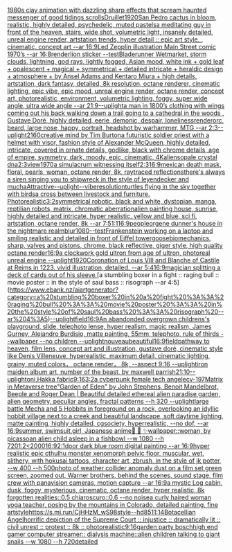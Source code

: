 [1980s clay animation with dazzling sharp effects that scream haunted messenger of good tidings scrolls](https://www.ebank.nz/aiartgenerator?category=1980s%20clay%20animation%20with%20dazzling%20sharp%20effects%20that%20scream%20haunted%20messenger%20of%20good%20tidings%20scrolls)[Druillet](https://www.ebank.nz/aiartgenerator?category=Druillet)[1920](https://www.ebank.nz/aiartgenerator?category=1920)[San Pedro cactus in bloom, realistic, highly detailed, psychedelic, muted pastels](https://www.ebank.nz/aiartgenerator?category=San%20Pedro%20cactus%20in%20bloom%2C%20realistic%2C%20highly%20detailed%2C%20psychedelic%2C%20muted%20pastels)[a meditating guy in front of the heaven, stairs, wide shot, volumetric light, insanely detailed, unreal engine render, artstation trends, hyper detail :: epic art style. , cinematic, concept art --ar 16:9](https://www.ebank.nz/aiartgenerator?category=a%20meditating%20guy%20in%20front%20of%20the%20heaven%2C%20stairs%2C%20wide%20shot%2C%20volumetric%20light%2C%20insanely%20detailed%2C%20unreal%20engine%20render%2C%20artstation%20trends%2C%20hyper%20detail%20%3A%3A%20epic%20art%20style.%20%2C%20cinematic%2C%20concept%20art%20--ar%2016%3A9)[Led Zepplin illustration Main Street comic 1970’s --ar 16:8](https://www.ebank.nz/aiartgenerator?category=Led%20Zepplin%20illustration%20Main%20Street%20comic%201970%E2%80%99s%20--ar%2016%3A8)[render](https://www.ebank.nz/aiartgenerator?category=render)[lion sticker --test](https://www.ebank.nz/aiartgenerator?category=lion%20sticker%20--test)[Bladerunner Wetmarket, storm clouds, lightning, god rays, lightly fogged, Asian mood, white ink + gold leaf + opalescent + magical + symmetrical + detailed intricate + heraldic design + atmosphere + by Ansel Adams and Kentaro Miura + high details, artstation, dark fantasy, detailed, 8k resolution, octane renderer, cinematic lighting, epic vibe, epic mood, unreal engine render, octane render, concept art, photorealistic, environment, volumetric lighting, foggy, super wide angle, ultra wide angle --ar 21:9](https://www.ebank.nz/aiartgenerator?category=Bladerunner%20Wetmarket%2C%20storm%20clouds%2C%20lightning%2C%20god%20rays%2C%20lightly%20fogged%2C%20Asian%20mood%2C%20white%20ink%20%2B%20gold%20leaf%20%2B%20opalescent%20%2B%20magical%20%2B%20symmetrical%20%2B%20detailed%20intricate%20%2B%20heraldic%20design%20%2B%20atmosphere%20%2B%20by%20Ansel%20Adams%20and%20Kentaro%20Miura%20%2B%20high%20details%2C%20artstation%2C%20dark%20fantasy%2C%20detailed%2C%208k%20resolution%2C%20octane%20renderer%2C%20cinematic%20lighting%2C%20epic%20vibe%2C%20epic%20mood%2C%20unreal%20engine%20render%2C%20octane%20render%2C%20concept%20art%2C%20photorealistic%2C%20environment%2C%20volumetric%20lighting%2C%20foggy%2C%20super%20wide%20angle%2C%20ultra%20wide%20angle%20--ar%2021%3A9)[--uplight](https://www.ebank.nz/aiartgenerator?category=--uplight)[a man in 1800’s clothing with wings coming out his back walking down a trail going to a cathedral in the woods , Gustave Doré, highly detailed, eerie, demonic, despair, loneliness](https://www.ebank.nz/aiartgenerator?category=a%20man%20in%201800%E2%80%99s%20clothing%20with%20wings%20coming%20out%20his%20back%20walking%20down%20a%20trail%20going%20to%20a%20cathedral%20in%20the%20woods%20%2C%20Gustave%20Dor%C3%A9%2C%20highly%20detailed%2C%20eerie%2C%20demonic%2C%20despair%2C%20loneliness)[render](https://www.ebank.nz/aiartgenerator?category=render)[orc, beard, large nose, happy, portrait, headshot by warhammer, MTG --ar 2:3](https://www.ebank.nz/aiartgenerator?category=orc%2C%20beard%2C%20large%20nose%2C%20happy%2C%20portrait%2C%20headshot%20by%20warhammer%2C%20MTG%20--ar%202%3A3)[--uplight](https://www.ebank.nz/aiartgenerator?category=--uplight)[2160](https://www.ebank.nz/aiartgenerator?category=2160)[creative mind by Tim Burton](https://www.ebank.nz/aiartgenerator?category=creative%20mind%20by%20Tim%20Burton)[a futuristic soldier priest with a helmet with visor, fashion style of Alexander McQueen, highly detailed, intricate, covered in ornate details, godlike, black with chrome details, age of empire, symmetry, dark, moody, epic, cinematic, 4K](https://www.ebank.nz/aiartgenerator?category=a%20futuristic%20soldier%20priest%20with%20a%20helmet%20with%20visor%2C%20fashion%20style%20of%20Alexander%20McQueen%2C%20highly%20detailed%2C%20intricate%2C%20covered%20in%20ornate%20details%2C%20godlike%2C%20black%20with%20chrome%20details%2C%20age%20of%20empire%2C%20symmetry%2C%20dark%2C%20moody%2C%20epic%2C%20cinematic%2C%204K)[aliens](https://www.ebank.nz/aiartgenerator?category=aliens)[opale crystal dna](https://www.ebank.nz/aiartgenerator?category=opale%20crystal%20dna)[2:3](https://www.ebank.nz/aiartgenerator?category=2%3A3)[view](https://www.ebank.nz/aiartgenerator?category=view)[1970](https://www.ebank.nz/aiartgenerator?category=1970)[a simulacrum witnessing itself](https://www.ebank.nz/aiartgenerator?category=a%20simulacrum%20witnessing%20itself)[2:3](https://www.ebank.nz/aiartgenerator?category=2%3A3)[16:9](https://www.ebank.nz/aiartgenerator?category=16%3A9)[mexican death mask, floral, pearls, woman, octane render, 8k, raytraced reflections](https://www.ebank.nz/aiartgenerator?category=mexican%20death%20mask%2C%20floral%2C%20pearls%2C%20woman%2C%20octane%20render%2C%208k%2C%20raytraced%20reflections)[there's always a siren singing you to shipwreck in the style of leyendecker and mucha](https://www.ebank.nz/aiartgenerator?category=there%27s%20always%20a%20siren%20singing%20you%20to%20shipwreck%20in%20the%20style%20of%20leyendecker%20and%20mucha)[Attractive](https://www.ebank.nz/aiartgenerator?category=Attractive)[--uplight](https://www.ebank.nz/aiartgenerator?category=--uplight)[--vibe](https://www.ebank.nz/aiartgenerator?category=--vibe)[resolution](https://www.ebank.nz/aiartgenerator?category=resolution)[turtles flying in the sky together with birds](https://www.ebank.nz/aiartgenerator?category=turtles%20flying%20in%20the%20sky%20together%20with%20birds)[a cross between livestock and furniture. Photorealistic](https://www.ebank.nz/aiartgenerator?category=a%20cross%20between%20livestock%20and%20furniture.%20Photorealistic)[3:2](https://www.ebank.nz/aiartgenerator?category=3%3A2)[symmetrical robotic, black and white, dystopian, manga, reptilian robots, matrix, chromatic aberration](https://www.ebank.nz/aiartgenerator?category=symmetrical%20robotic%2C%20black%20and%20white%2C%20dystopian%2C%20manga%2C%20reptilian%20robots%2C%20matrix%2C%20chromatic%20aberration)[alien painting house, sunrise, highly detailed and intricate, hyper realistic, yellow and blue, sci fi, artstation, octane render, 8k --ar 7:5](https://www.ebank.nz/aiartgenerator?category=alien%20painting%20house%2C%20sunrise%2C%20highly%20detailed%20and%20intricate%2C%20hyper%20realistic%2C%20yellow%20and%20blue%2C%20sci%20fi%2C%20artstation%2C%20octane%20render%2C%208k%20--ar%207%3A5)[1:1](https://www.ebank.nz/aiartgenerator?category=1%3A1)[16:9](https://www.ebank.nz/aiartgenerator?category=16%3A9)[people](https://www.ebank.nz/aiartgenerator?category=people)[orgene dunner's house in the nightmare realm](https://www.ebank.nz/aiartgenerator?category=orgene%20dunner%27s%20house%20in%20the%20nightmare%20realm)[blur](https://www.ebank.nz/aiartgenerator?category=blur)[1080](https://www.ebank.nz/aiartgenerator?category=1080)[--test](https://www.ebank.nz/aiartgenerator?category=--test)[Frankenstein working on a laptop and smiling realistic and detailed in front of Eiffel tower](https://www.ebank.nz/aiartgenerator?category=Frankenstein%20working%20on%20a%20laptop%20and%20smiling%20realistic%20and%20detailed%20in%20front%20of%20Eiffel%20tower)[goose](https://www.ebank.nz/aiartgenerator?category=goose)[biomechanics, sharp, valves and pistons, chrome, black reflective, giger style, high quality octane render](https://www.ebank.nz/aiartgenerator?category=biomechanics%2C%20sharp%2C%20valves%20and%20pistons%2C%20chrome%2C%20black%20reflective%2C%20giger%20style%2C%20high%20quality%20octane%20render)[16:9](https://www.ebank.nz/aiartgenerator?category=16%3A9)[a clockwork gold ultron from age of ultron, photoreal unreal engine --uplight](https://www.ebank.nz/aiartgenerator?category=a%20clockwork%20gold%20ultron%20from%20age%20of%20ultron%2C%20photoreal%20unreal%20engine%20--uplight)[1920](https://www.ebank.nz/aiartgenerator?category=1920)[Coronation of Louis VIII and Blanche of Castile at Reims in 1223. vivid illustration, detailed. --ar 5:4](https://www.ebank.nz/aiartgenerator?category=Coronation%20of%20Louis%20VIII%20and%20Blanche%20of%20Castile%20at%20Reims%20in%201223.%20vivid%20illustration%2C%20detailed.%20--ar%205%3A4)[16:9](https://www.ebank.nz/aiartgenerator?category=16%3A9)[magician splitting a deck of cards out of his sleeve.](https://www.ebank.nz/aiartgenerator?category=magician%20splitting%20a%20deck%20of%20cards%20out%20of%20his%20sleeve.)[a stumbling boxer in a fight :: raging bull :: movie poster :: in the style of saul bass :: risograph --ar 4:5](https://www.ebank.nz/aiartgenerator?category=a%20stumbling%20boxer%20in%20a%20fight%20%3A%3A%20raging%20bull%20%3A%3A%20movie%20poster%20%3A%3A%20in%20the%20style%20of%20saul%20bass%20%3A%3A%20risograph%20--ar%204%3A5)[--uplight](https://www.ebank.nz/aiartgenerator?category=--uplight)[field](https://www.ebank.nz/aiartgenerator?category=field)[16:9](https://www.ebank.nz/aiartgenerator?category=16%3A9)[An abandonded overgrown childrens's playground, slide, telephoto lense, hyper realism, magic realism, James Gurney, Alejandro Burdisio, matte painting, 55mm, telephoto, rule of thirds --wallpaper --no children --uplight](https://www.ebank.nz/aiartgenerator?category=An%20abandonded%20overgrown%20childrens%27s%20playground%2C%20slide%2C%20telephoto%20lense%2C%20hyper%20realism%2C%20magic%20realism%2C%20James%20Gurney%2C%20Alejandro%20Burdisio%2C%20matte%20painting%2C%2055mm%2C%20telephoto%2C%20rule%20of%20thirds%20--wallpaper%20--no%20children%20--uplight)[nouveau](https://www.ebank.nz/aiartgenerator?category=nouveau)[beautiful](https://www.ebank.nz/aiartgenerator?category=beautiful)[16:9](https://www.ebank.nz/aiartgenerator?category=16%3A9)[field](https://www.ebank.nz/aiartgenerator?category=field)[pathway to heaven, film lens, concept art and illustration, gustave doré, cinematic style like Denis Villeneuve, hyperealistic, maximum detail, cinematic lighting, grainy, muted colors， octane render， 8k, --aspect 9:16 --uplight](https://www.ebank.nz/aiartgenerator?category=pathway%20to%20heaven%2C%20film%20lens%2C%20concept%20art%20and%20illustration%2C%20gustave%20dor%C3%A9%2C%20cinematic%20style%20like%20Denis%20Villeneuve%2C%20hyperealistic%2C%20maximum%20detail%2C%20cinematic%20lighting%2C%20grainy%2C%20muted%20colors%EF%BC%8C%20octane%20render%EF%BC%8C%208k%2C%20--aspect%209%3A16%20--uplight)[iron maiden album art, number of the beast, by maxwell parrish](https://www.ebank.nz/aiartgenerator?category=iron%20maiden%20album%20art%2C%20number%20of%20the%20beast%2C%20by%20maxwell%20parrish)[21:10](https://www.ebank.nz/aiartgenerator?category=21%3A10)[--uplight](https://www.ebank.nz/aiartgenerator?category=--uplight)[oni,Hakka fabric](https://www.ebank.nz/aiartgenerator?category=oni%2CHakka%20fabric)[9:16](https://www.ebank.nz/aiartgenerator?category=9%3A16)[3:2](https://www.ebank.nz/aiartgenerator?category=3%3A2)[a cyberpunk female tech angel](https://www.ebank.nz/aiartgenerator?category=a%20cyberpunk%20female%20tech%20angel)[ecv-197](https://www.ebank.nz/aiartgenerator?category=ecv-197)[Matrix in Metaverse tree](https://www.ebank.nz/aiartgenerator?category=Matrix%20in%20Metaverse%20tree)["Garden of Eden" by John Stephens, Benoit Mandelbrot, Beeple and Roger Dean | Beautiful detailed ethereal alien paradise garden, alien geometry, peculiar angles, fractal patterns --h 320 --uplight](https://www.ebank.nz/aiartgenerator?category=%22Garden%20of%20Eden%22%20by%20John%20Stephens%2C%20Benoit%20Mandelbrot%2C%20Beeple%20and%20Roger%20Dean%20%7C%20Beautiful%20detailed%20ethereal%20alien%20paradise%20garden%2C%20alien%20geometry%2C%20peculiar%20angles%2C%20fractal%20patterns%20--h%20320%20--uplight)[large battle Mecha and 5 Hobbits in foreground on a rock, overlooking an idyllic hobbit village next to a creek and beautiful landscape, soft daytime lighting, matte painting, highly detailed, cgsociety, hyperrealistic, --no dof, --ar 16:9](https://www.ebank.nz/aiartgenerator?category=large%20battle%20Mecha%20and%205%20Hobbits%20in%20foreground%20on%20a%20rock%2C%20overlooking%20an%20idyllic%20hobbit%20village%20next%20to%20a%20creek%20and%20beautiful%20landscape%2C%20soft%20daytime%20lighting%2C%20matte%20painting%2C%20highly%20detailed%2C%20cgsociety%2C%20hyperrealistic%2C%20--no%20dof%2C%20--ar%2016%3A9)[summer, swimsuit,girl, Japanese anime](https://www.ebank.nz/aiartgenerator?category=summer%2C%20swimsuit%2Cgirl%2C%20Japanese%20anime)[🦞 🌊 ✨](https://www.ebank.nz/aiartgenerator?category=%F0%9F%A6%9E%20%F0%9F%8C%8A%20%E2%9C%A8)[wallpaper::](https://www.ebank.nz/aiartgenerator?category=wallpaper%3A%3A)[woman, by picasso](https://www.ebank.nz/aiartgenerator?category=woman%2C%20by%20picasso)[an alien child asleep in a fishbowl --w 1080 --h 720](https://www.ebank.nz/aiartgenerator?category=an%20alien%20child%20asleep%20in%20a%20fishbowl%20--w%201080%20--h%20720)[1:2](https://www.ebank.nz/aiartgenerator?category=1%3A2)[<2000](https://www.ebank.nz/aiartgenerator?category=%3C2000)[16:9](https://www.ebank.nz/aiartgenerator?category=16%3A9)[2:1](https://www.ebank.nz/aiartgenerator?category=2%3A1)[door dark blue room digital painting --ar 16:9](https://www.ebank.nz/aiartgenerator?category=door%20dark%20blue%20room%20digital%20painting%20--ar%2016%3A9)[hyper realistic epic cthulhu monster xenomorph pelvic floor, muscular, wet, slithery, with hokusai tattoos, character art, zbrush, in the style of jk potter, --w 400 --h 500](https://www.ebank.nz/aiartgenerator?category=hyper%20realistic%20epic%20cthulhu%20monster%20xenomorph%20pelvic%20floor%2C%20muscular%2C%20wet%2C%20slithery%2C%20with%20hokusai%20tattoos%2C%20character%20art%2C%20zbrush%2C%20in%20the%20style%20of%20jk%20potter%2C%20--w%20400%20--h%20500)[photo of weather collider anomaly dust  on a film set green screen, zoomed out, Warner brothers, behind the scenes, sound stage, film crew with panavision cameras, motion capture --ar 16:9](https://www.ebank.nz/aiartgenerator?category=photo%20of%20weather%20collider%20anomaly%20dust%20%20on%20a%20film%20set%20green%20screen%2C%20zoomed%20out%2C%20Warner%20brothers%2C%20behind%20the%20scenes%2C%20sound%20stage%2C%20film%20crew%20with%20panavision%20cameras%2C%20motion%20capture%20--ar%2016%3A9)[a mystic Log cabin, dusk, foggy, mysterious, cinematic, octane render, hyper realistic, 8k  forgotten realities::0.5 chiaroscuro::0.6 --no noise](https://www.ebank.nz/aiartgenerator?category=a%20mystic%20Log%20cabin%2C%20dusk%2C%20foggy%2C%20mysterious%2C%20cinematic%2C%20octane%20render%2C%20hyper%20realistic%2C%208k%20%20forgotten%20realities%3A%3A0.5%20chiaroscuro%3A%3A0.6%20--no%20noise)[a curly haired woman yoga teacher, posing by the mountains in Colorado, detailed painting, fine art](https://www.ebank.nz/aiartgenerator?category=a%20curly%20haired%20woman%20yoga%20teacher%2C%20posing%20by%20the%20mountains%20in%20Colorado%2C%20detailed%20painting%2C%20fine%20art)[style](https://www.ebank.nz/aiartgenerator?category=style)[<https://s.mj.run/CjHHzM_wS98>](https://www.ebank.nz/aiartgenerator?category=%3Chttps%3A//s.mj.run/CjHHzM_wS98%3E)[style](https://www.ebank.nz/aiartgenerator?category=style)[--hd](https://www.ebank.nz/aiartgenerator?category=--hd)[85](https://www.ebank.nz/aiartgenerator?category=85)[11:14](https://www.ebank.nz/aiartgenerator?category=11%3A14)[Botacellian Angel](https://www.ebank.nz/aiartgenerator?category=Botacellian%20Angel)[horrific depiction of the Supreme Court :: injustice :: dramatically lit :: civil unrest :: protest :: 8k :: photorealistic](https://www.ebank.nz/aiartgenerator?category=horrific%20depiction%20of%20the%20Supreme%20Court%20%3A%3A%20injustice%20%3A%3A%20dramatically%20lit%20%3A%3A%20civil%20unrest%20%3A%3A%20protest%20%3A%3A%208k%20%3A%3A%20photorealistic)[9:16](https://www.ebank.nz/aiartgenerator?category=9%3A16)[garden party bosch](https://www.ebank.nz/aiartgenerator?category=garden%20party%20bosch)[high end gamer computer streamer:: dialysis machine::](https://www.ebank.nz/aiartgenerator?category=high%20end%20gamer%20computer%20streamer%3A%3A%20dialysis%20machine%3A%3A)[alien children talking to giant snails --w 1080 --h 720](https://www.ebank.nz/aiartgenerator?category=alien%20children%20talking%20to%20giant%20snails%20--w%201080%20--h%20720)[detailed](https://www.ebank.nz/aiartgenerator?category=detailed)